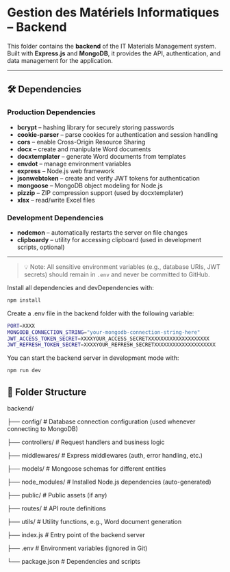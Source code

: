 # Gestion des Matériels Informatiques – Backend

This folder contains the **backend** of the IT Materials Management system.  
Built with **Express.js** and **MongoDB**, it provides the API, authentication, and data management for the application.

---

## 🛠 Dependencies

### Production Dependencies

- **bcrypt** – hashing library for securely storing passwords  
- **cookie-parser** – parse cookies for authentication and session handling  
- **cors** – enable Cross-Origin Resource Sharing  
- **docx** – create and manipulate Word documents  
- **docxtemplater** – generate Word documents from templates  
- **envdot** – manage environment variables  
- **express** – Node.js web framework  
- **jsonwebtoken** – create and verify JWT tokens for authentication  
- **mongoose** – MongoDB object modeling for Node.js  
- **pizzip** – ZIP compression support (used by docxtemplater)  
- **xlsx** – read/write Excel files

### Development Dependencies

- **nodemon** – automatically restarts the server on file changes  
- **clipboardy** – utility for accessing clipboard (used in development scripts, optional)

---

> 💡 Note: All sensitive environment variables (e.g., database URIs, JWT secrets) should remain in `.env` and never be committed to GitHub.


Install all dependencies and devDependencies with:

```bash
npm install

```

Create a .env file in the backend folder with the following variable:

```bash
PORT=XXXX
MONGODB_CONNECTION_STRING="your-mongodb-connection-string-here"
JWT_ACCESS_TOKEN_SECRET=XXXXYOUR_ACCESS_SECRETXXXXXXXXXXXXXXXXXXXX
JWT_REFRESH_TOKEN_SECRET=XXXXYOUR_REFRESH_SECRETXXXXXXXXXXXXXXXXXXXX

```

You can start the backend server in development mode with:
```bash
npm run dev
```

## 📂 Folder Structure

backend/

├── config/ # Database connection configuration (used whenever connecting to MongoDB)

├── controllers/ # Request handlers and business logic

├── middlewares/ # Express middlewares (auth, error handling, etc.)

├── models/ # Mongoose schemas for different entities

├── node_modules/ # Installed Node.js dependencies (auto-generated)

├── public/ # Public assets (if any)

├── routes/ # API route definitions

├── utils/ # Utility functions, e.g., Word document generation

├── index.js # Entry point of the backend server

├── .env # Environment variables (ignored in Git)

└── package.json # Dependencies and scripts